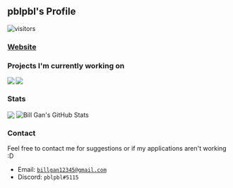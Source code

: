 ## pblpbl's Profile
![visitors](https://visitor-badge.glitch.me/badge?page_id=pblpbl1024.pblpbl1024)

### [Website](https://pblpbl1024.github.io)


### Projects I'm currently working on
<a href="https://github.com/pblpbl1024/escape">
  <img align="left" src="https://github-readme-stats.vercel.app/api/pin/?username=pblpbl1024&repo=escape&theme=gotham&show_owner=true"/>
</a>
<a href="https://github.com/pblpbl1024/reminder-bot">
  <img align="center" src="https://github-readme-stats.vercel.app/api/pin/?username=pblpbl1024&repo=reminder-bot&theme=gotham"/>
</a>

### Stats
<img align="center" src="https://github-readme-stats.vercel.app/api/top-langs/?username=pblpbl1024&tex&title_color=2AA789&text_color=98D0CD&icon_color=2bbc8a&bg_color=0C1014&layout=compact" />
<img align="center" src="https://github-readme-stats.vercel.app/api?username=pblpbl1024&theme=gotham&show_icons=true)" alt="Bill Gan's GitHub Stats" />

### Contact
Feel free to contact me for suggestions or if my applications aren't working :D
* Email: [`billgan12345@gmail.com`](mailto:billgan12345@gmail.com)
* Discord: `pblpbl#5115`
